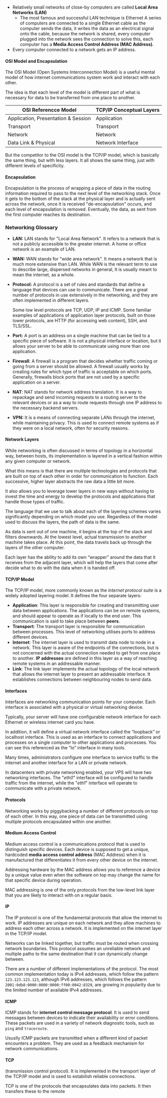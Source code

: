 - Relatively small networks of close-by computers are called **Local Area Networks (LAN)**
	- The most famous and successful LAN technique is Ethernet
	  A series of computers are connected to a single Ethernet cable as the computer sends the data, it writes the data as an electrical signal onto the cable, because the network is shared, every computer plugged into the network sees the connection to solve this, each computer has a **Media Access Control Address (MAC Address)**.
- Every computer connected to a network gets an IP address.
#### OSI Model and Encapsulation

The OSI Model (Open Systems Interconnection Model) is a useful mental model of how internet communications system work and interact with each other.

The idea is that each level of the model is different part of what is necessary for data to be transferred from one place to another.

| OSI Referencce Model                | TCP/IP Conceptual Layers |
| ----------------------------------- | ------------------------ |
| Application, Presentation & Session | Application              |
| Transport                           | Transport                |
| Network                             | Network                  |
| Data Link & Physical                | Network Interface        |

But the competitor to the OSI model is the TCP/IP model, which is basically the same thing, but with less layers. It all shows the same thing, just with different levels of specificity.

#### Encapsulation
Encapsulation is the process of wrapping a piece of data in the routing information required to pass to the next level of the networking stack. Once it gets to the bottom of the stack at the physical layer and is actually sent across the network, once it is received "de-encapsulation" occurs, and each level of encapsulation is removed. Eventually, the data, as sent from the first computer reaches its destination.

### Networking Glossary

- **LAN:** LAN stands for "Local Area Network". It refers to a network that is not a publicly accessible to the greater internet. A home or office network is an example of LAN.
- **WAN:** WAN stands for "wide area network". It means a network that is much more extensive than LAN. While WAN is the relevant term to use to describe large, dispersed networks in general, It is usually meant to mean the internet, as a whole.
- **Protocol:** A protocol is a set of rules and standards that define a language that devices can use to communicate. There are a great number of protocols in use extensively in the networking, and they are often implemented in different layers.
  
  Some low level protocols are TCP, UDP, IP and ICMP. Some familiar examples of applications of application layer protocols, built on those lower protocols, are HTTP (for accessing web content), SSH, and TLS/SSL.

- **Port:** A port is an address on a single machine that can be tied to a specific piece of software. It is not a physical interface or location, but it allows your server to be able to communicate using more than one application.
- **Firewall**: A firewall is a program that decides whether traffic coming or going from a server should be allowed. A firewall usually works by creating rules for which type of traffic is acceptable on which ports. Generally, firewalls block ports that are not used by a specific application on a server.
- **NAT**: NAT stands for network address translation. It is a way to repackage and send incoming requests to a routing server to the relevant devices or  as a way to route requests through one IP address to the necessary backend servers.
- **VPN:** It is a means of connecting separate LANs through the internet, while maintaining privacy. This is used to connect remote systems as if they were on a local network, often for security reasons.
#### Network Layers
While networking is often discussed in terms of topology in a horizontal way, between hosts, its implementation is layered in a vertical fashion within any given computer or network.

What this means is that there are multiple technologies and protocols that are built on top of each other in order for communication to function. Each successive, higher layer abstracts the raw data a little bit more.

It also allows you to leverage lower layers in new ways without having to invest the time and energy to develop the protocols and applications that handle those types of traffic.

The language that we use to talk about each of the layering schemes varies significantly depending on which model you use. Regardless of the model used to discuss the layers, the path of data is the same.

As data is sent out of one machine, it begins at the top of the stack and filters downwards. At the lowest level, actual transmission to another machine takes place. At this point, the data travels back up through the layers of the other computer.

Each layer has the ability to add its own “wrapper” around the data that it receives from the adjacent layer, which will help the layers that come after decide what to do with the data when it is handed off.

#### TCP/IP Model
The TCP/IP model, more commonly known as the *internet protocol suite* is a widely adopted layering model. It defines the four separate layers:

- **Application**: This layer is responsible for creating and transmitting user data between applications. The applications can be on remote systems, and should appear to operate as if locally to the end user. This communication is said to take place between **peers**.
- **Transport**: The transport layer is responsible for communication between processes. This level of networking utilises ports to address different devices.
- **Internet**: The internet layer is used to transmit data node to node in a network. This layer is aware of the endpoints of the connections, but is not concerned with the actual connection needed to get from one place to another. **IP** **addresses** are defined in this layer as a way of reaching remote systems in an addressable manner.
- **Link**: The link layer implements the actual topology of the local network that allows the internet layer to present an addressable interface. It establishes connections between neighbouring nodes to send data.

#### Interfaces
Interfaces are networking communication points for your computer. Each interface is associated with a physical or virtual networking device.

Typically, your server will have one configurable network interface for each Ethernet or wireless internet card you have.

In addition, it will define a virtual network interface called the “loopback” or localhost interface. This is used as an interface to connect applications and processes on a single computer to other applications and processes. You can see this referenced as the “lo” interface in many tools.

Many times, administrators configure one interface to service traffic to the internet and another interface for a LAN or private network.

In datacenters with private networking enabled, your VPS will have two networking interfaces. The "*eth0*" interface will be configured to handle traffic from the internet, while the "*eth1*" interface will operate to communicate with a private network.

#### Protocols
Networking works by piggybacking a number of different protocols on top of each other. In this way, one piece of data can be transmitted using multiple protocols encapsulated within one another.

#### Medium Access Control
Medium access control is a communications protocol that is used to distinguish specific devices. Each device is supposed to get a unique, hardcoded **media access control address** (MAC Address) when it is manufactured that differentiates it from every other device on the internet.

Addressing hardware by the MAC address allows you to reference a device by a unique value even when the software on top may change the name for that specific device during operation.

MAC addressing is one of the only protocols from the low-level link layer that you are likely to interact with on a regular basis.

#### IP
The IP protocol is one of the fundamental protocols that allow the internet to work. IP addresses are unique on each network and they allow machines to address each other across a network. It is implemented on the internet layer in the TCP/IP model.

Networks can be linked together, but traffic must be routed when crossing network boundaries. This protocol assumes an unreliable network and multiple paths to the same destination that it can dynamically change between.

There are a number of different implementations of the protocol. The most common implementation today is IPv4 addresses, which follow the pattern `123.123.123.123`, although IPv6 addresses, which follows the pattern `2001:0db8:0000:0000:0000:ff00:0042:8329`, are growing in popularity due to the limited number of available IPv4 addresses.

#### ICMP
ICMP stands for **internet control message protocol**. It is used to send messages between devices to indicate their availability or error conditions. These packets are used in a variety of network diagnostic tools, such as `ping`  and `traceroute`.

Ususlly ICMP packets are transmitted when a different kind of packet encounters a problem. They are used as a feedback mechanism for network communications.

#### TCP
(transmission control protocol).
It is implemented in the transport layer of the TCP/IP model and is used to estabilish reliable connections.

TCP is one of the protocols that encapsulates data into packets. It then transfers these to the remote
